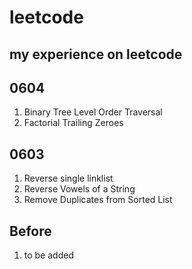 # leetcode
my experience on leetcode
------------------------------------
## 0604
  1. Binary Tree Level Order Traversal
  2. Factorial Trailing Zeroes
## 0603
  1. Reverse single linklist 
  2. Reverse Vowels of a String
  3. Remove Duplicates from Sorted List
## Before
  1. to be added
